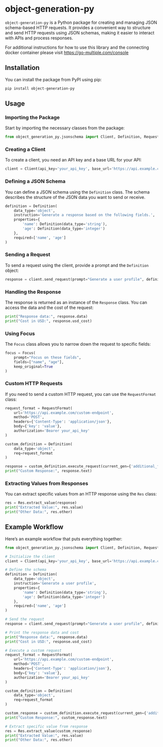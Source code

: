 # object-generation-py

`object-generation-py` is a Python package for creating and managing JSON schema-based HTTP requests. It provides a convenient way to structure and send HTTP requests using JSON schemas, making it easier to interact with APIs and process responses.

For additional instructions for how to use this library and the connecting docker container please visit https://go-multiple.com/console 

## Installation

You can install the package from PyPI using pip:

```bash
pip install object-generation-py
```

## Usage

### Importing the Package

Start by importing the necessary classes from the package:

```python
from object_generation_py.jsonschema import Client, Definition, RequestFormat, Focus, Res
```

### Creating a Client

To create a client, you need an API key and a base URL for your API:

```python
client = Client(api_key='your_api_key', base_url='https://api.example.com')
```

### Defining a JSON Schema

You can define a JSON schema using the `Definition` class. The schema describes the structure of the JSON data you want to send or receive.

```python
definition = Definition(
    data_type='object',
    instruction='Generate a response based on the following fields.',
    properties={
        'name': Definition(data_type='string'),
        'age': Definition(data_type='integer')
    },
    required=['name', 'age']
)
```

### Sending a Request

To send a request using the client, provide a prompt and the `Definition` object:

```python
response = client.send_request(prompt="Generate a user profile", definition=definition)
```

### Handling the Response

The response is returned as an instance of the `Response` class. You can access the data and the cost of the request:

```python
print("Response data:", response.data)
print("Cost in USD:", response.usd_cost)
```

### Using Focus

The `Focus` class allows you to narrow down the request to specific fields:

```python
focus = Focus(
    prompt="Focus on these fields",
    fields=["name", "age"],
    keep_original=True
)
```

### Custom HTTP Requests

If you need to send a custom HTTP request, you can use the `RequestFormat` class:

```python
request_format = RequestFormat(
    url='https://api.example.com/custom-endpoint',
    method='POST',
    headers={'Content-Type': 'application/json'},
    body={'key': 'value'},
    authorization='Bearer your_api_key'
)

custom_definition = Definition(
    data_type='object',
    req=request_format
)

response = custom_definition.execute_request(current_gen={'additional_field': 'value'})
print("Custom Response:", response.text)
```

### Extracting Values from Responses

You can extract specific values from an HTTP response using the `Res` class:

```python
res = Res.extract_value(response)
print("Extracted Value:", res.value)
print("Other Data:", res.other)
```

## Example Workflow

Here’s an example workflow that puts everything together:

```python
from object_generation_py.jsonschema import Client, Definition, RequestFormat, Focus, Res

# Initialize the client
client = Client(api_key='your_api_key', base_url='https://api.example.com')

# Define the schema
definition = Definition(
    data_type='object',
    instruction='Generate a user profile',
    properties={
        'name': Definition(data_type='string'),
        'age': Definition(data_type='integer')
    },
    required=['name', 'age']
)

# Send the request
response = client.send_request(prompt="Generate a user profile", definition=definition)

# Print the response data and cost
print("Response data:", response.data)
print("Cost in USD:", response.usd_cost)

# Execute a custom request
request_format = RequestFormat(
    url='https://api.example.com/custom-endpoint',
    method='POST',
    headers={'Content-Type': 'application/json'},
    body={'key': 'value'},
    authorization='Bearer your_api_key'
)

custom_definition = Definition(
    data_type='object',
    req=request_format
)

custom_response = custom_definition.execute_request(current_gen={'additional_field': 'value'})
print("Custom Response:", custom_response.text)

# Extract specific value from response
res = Res.extract_value(custom_response)
print("Extracted Value:", res.value)
print("Other Data:", res.other)
```

